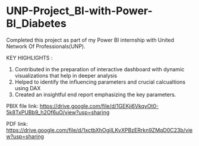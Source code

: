 # UNP-Project_BI-with-Power-BI_Diabetes

Completed this project as part of my Power BI internship with United Network Of Professionals(UNP).

KEY HIGHLIGHTS :
1. Contributed in the preparation of interactive dashboard with dynamic visualizations that help in deeper analysis
2. Helped to identify the influencing parameters and crucial calcualtions using DAX
3. Created an insightful end report emphasizing the key parameters.

PBIX file link: https://drive.google.com/file/d/1GEKji6VkqyOt0-5k8TxPUBb9_h2Of6uO/view?usp=sharing

PDF link: https://drive.google.com/file/d/1xctbXhOgiILKvXPBzERrkn9ZMqD0C23b/view?usp=sharing
